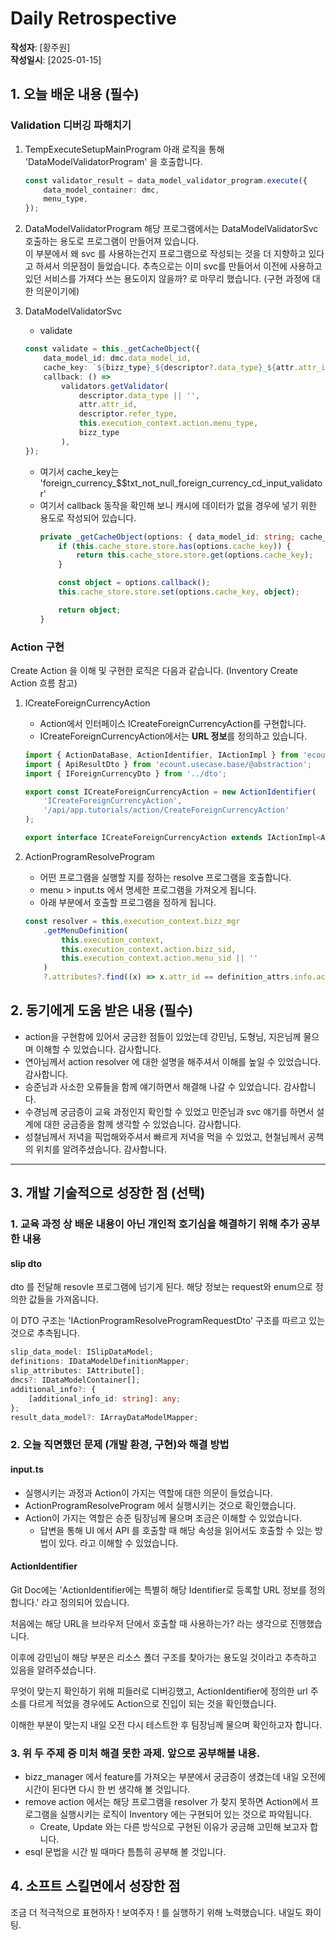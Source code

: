 # Daily Retrospective  
**작성자**: [황주원]  
**작성일시**: [2025-01-15]  

## 1. 오늘 배운 내용 (필수)  

### Validation 디버깅 파해치기 
1. TempExecuteSetupMainProgram
	아래 로직을 통해 'DataModelValidatorProgram' 을 호출합니다.
	```typescript
	const validator_result = data_model_validator_program.execute({
		data_model_container: dmc,
		menu_type,
	});
	```
2. DataModelValidatorProgram
	해당 프로그램에서는 DataModelValidatorSvc 호출하는 용도로 프로그램이 만들어져 있습니다. <br />
	이 부분에서 왜 svc 를 사용하는건지 프로그램으로 작성되는 것을 더 지향하고 있다고 하셔서 의문점이 들었습니다. 추측으로는 이미 svc를 만들어서 이전에 사용하고 있던 서비스를 가져다 쓰는 용도이지 않을까? 로 마무리 했습니다. (구현 과정에 대한 의문이기에)

3. DataModelValidatorSvc
	- validate 
	```typescript
	const validate = this._getCacheObject({
		data_model_id: dmc.data_model_id,
		cache_key: `${bizz_type}_${descriptor?.data_type}_${attr.attr_id}_${descriptor.refer_type}_${data.menu_type}_validator`,
		callback: () =>
			validators.getValidator(
				descriptor.data_type || '',
				attr.attr_id,
				descriptor.refer_type,
				this.execution_context.action.menu_type,
				bizz_type
			),
	});
	```
	- 여기서 cache_key는 'foreign_currency_$$txt_not_null_foreign_currency_cd_input_validator' 
	- 여기서 callback 동작을 확인해 보니 캐시에 데이터가 없을 경우에 넣기 위한 용도로 작성되어 있습니다.
		```typescript
		private _getCacheObject(options: { data_model_id: string; cache_key: string; callback: () => any }) {
			if (this.cache_store.store.has(options.cache_key)) {
				return this.cache_store.store.get(options.cache_key);
			}

			const object = options.callback();
			this.cache_store.store.set(options.cache_key, object);

			return object;
		}
		```
### Action 구현
Create Action 을 이해 및 구현한 로직은 다음과 같습니다. (Inventory Create Action 흐름 참고)

1. ICreateForeignCurrencyAction 
	- Action에서 인터페이스 ICreateForeignCurrencyAction를 구현합니다.
	- ICreateForeignCurrencyAction에서는 **URL 정보**를 정의하고 있습니다. 
	```typescript
	import { ActionDataBase, ActionIdentifier, IActionImpl } from 'ecount.infra.base/abstraction';
	import { ApiResultDto } from 'ecount.usecase.base/@abstraction';
	import { IForeignCurrencyDto } from '../dto';

	export const ICreateForeignCurrencyAction = new ActionIdentifier(
		'ICreateForeignCurrencyAction',
		'/api/app.tutorials/action/CreateForeignCurrencyAction'
	);

	export interface ICreateForeignCurrencyAction extends IActionImpl<ActionDataBase<IForeignCurrencyDto>, ApiResultDto> {}
	```

2. ActionProgramResolveProgram 
	- 어떤 프로그램을 실행할 지를 정하는 resolve 프로그램을 호출합니다.
	- menu > input.ts 에서 명세한 프로그램을 가져오게 됩니다. 
	- 아래 부분에서 호출할 프로그램을 정하게 됩니다.
	```typescript
	const resolver = this.execution_context.bizz_mgr
		.getMenuDefinition(
			this.execution_context,
			this.execution_context.action.bizz_sid,
			this.execution_context.action.menu_sid || ''
		)
		?.attributes?.find((x) => x.attr_id == definition_attrs.info.action_program_resolver)?.data[action_mode];
	```

## 2. 동기에게 도움 받은 내용 (필수)
- action을 구현함에 있어서 궁금한 점들이 있었는데 강민님, 도형님, 지은님께 물으며 이해할 수 있었습니다. 감사합니다.
- 연아님께서 action resolver 에 대한 설명을 해주셔서 이해를 높일 수 있었습니다. 감사합니다. 
- 승준님과 사소한 오류들을 함께 얘기하면서 해결해 나갈 수 있었습니다. 감사합니다.
- 수경님께 궁금증이 교육 과정인지 확인할 수 있었고 민준님과 svc 얘기를 하면서 설계에 대한 궁금증을 함께 생각할 수 있었습니다. 감사합니다.
- 성철님께서 저녁을 픽업해와주셔서 빠르게 저녁을 먹을 수 있었고, 현철님께서 공책의 위치를 알려주셨습니다. 감사합니다.

---

## 3. 개발 기술적으로 성장한 점 (선택)
### 1. 교육 과정 상 배운 내용이 아닌 개인적 호기심을 해결하기 위해 추가 공부한 내용

#### slip dto
dto 를 전달해 resovle 프로그램에 넘기게 된다. 해당 정보는 request와 enum으로 정의한 값들을 가져옵니다.

이 DTO 구조는 'IActionProgramResolveProgramRequestDto' 구조를 따르고 있는 것으로 추측됩니다. 

```typescript
slip_data_model: ISlipDataModel;
definitions: IDataModelDefinitionMapper;
slip_attributes: IAttribute[];
dmcs?: IDataModelContainer[];
additional_info?: {
	[additional_info_id: string]: any;
};
result_data_model?: IArrayDataModelMapper;
```

### 2. 오늘 직면했던 문제 (개발 환경, 구현)와 해결 방법

#### input.ts
- 실행시키는 과정과 Action이 가지는 역할에 대한 의문이 들었습니다.
- ActionProgramResolveProgram 에서 실행시키는 것으로 확인했습니다.
- Action이 가지는 역할은 승준 팀장님께 물으며 조금은 이해할 수 있었습니다.
	- 답변을 통해 UI 에서 API 를 호출할 때 해당 속성을 읽어서도 호출할 수 있는 방법이 있다. 라고 이해할 수 있었습니다. 

#### ActionIdentifier
Git Doc에는 'ActionIdentifier에는 특별히 해당 Identifier로 등록할 URL 정보를 정의합니다.' 라고 정의되어 있습니다.

처음에는 해당 URL을 브라우저 단에서 호출할 때 사용하는가? 라는 생각으로 진행했습니다.

이후에 강민님이 해당 부분은 리소스 폴더 구조를 찾아가는 용도일 것이라고 추측하고 있음을 알려주셨습니다.

무엇이 맞는지 확인하기 위해 피들러로 디버깅했고, ActionIdentifier에 정의한 url 주소를 다르게 적었을 경우에도 Action으로 진입이 되는 것을 확인했습니다.

이해한 부분이 맞는지 내일 오전 다시 테스트한 후 팀장님께 물으며 확인하고자 합니다.

### 3. 위 두 주제 중 미처 해결 못한 과제. 앞으로 공부해볼 내용.
- bizz_manager 에서 feature를 가져오는 부분에서 궁금증이 생겼는데 내일 오전에 시간이 된다면 다시 한 번 생각해 볼 것입니다.
- remove action 에서는 해당 프로그램을 resolver 가 찾지 못하면 Action에서 프로그램을 실행시키는 로직이 Inventory 에는 구현되어 있는 것으로 파악됩니다.
	- Create, Update 와는 다른 방식으로 구현된 이유가 궁금해 고민해 보고자 합니다.
- esql 문법을 시간 빌 때마다 틈틈히 공부해 볼 것입니다.

## 4. 소프트 스킬면에서 성장한 점 
조금 더 적극적으로 표현하자 ! 보여주자 ! 를 실행하기 위해 노력했습니다. 내일도 화이팅.